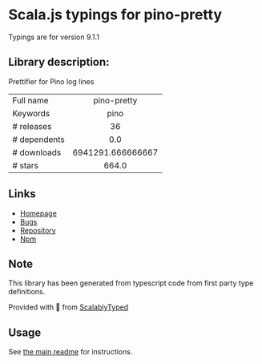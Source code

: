 
# Scala.js typings for pino-pretty

Typings are for version 9.1.1

## Library description:
Prettifier for Pino log lines

|                    |                 |
| ------------------ | :-------------: |
| Full name          | pino-pretty |
| Keywords           | pino |
| # releases         | 36 |
| # dependents       | 0.0 |
| # downloads        | 6941291.666666667 |
| # stars            | 664.0 |

## Links
- [Homepage](https://github.com/pinojs/pino-pretty#readme)
- [Bugs](https://github.com/pinojs/pino-pretty/issues)
- [Repository](https://github.com/pinojs/pino-pretty)
- [Npm](https://www.npmjs.com/package/pino-pretty)
    


## Note
This library has been generated from typescript code from first party type definitions.

Provided with :purple_heart: from [ScalablyTyped](https://github.com/oyvindberg/ScalablyTyped)

## Usage
See [the main readme](../../readme.md) for instructions.


